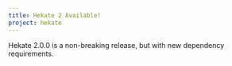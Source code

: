 ```yaml
---
title: Hekate 2 Available!
project: hekate
---
```


Hekate 2.0.0 is a non-breaking release, but with new dependency requirements.
